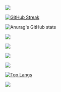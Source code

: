 ![](https://github-profile-summary-cards.vercel.app/api/cards/profile-details?username=OldM1lk&theme=solarized_dark)

[![GitHub Streak](https://streak-stats.demolab.com/?user=OldM1lk)](https://git.io/streak-stats)

![Anurag's GitHub stats](https://github-readme-stats.vercel.app/api?username=OldM1lk&show_icons=true&theme=radical)

![](https://github-profile-summary-cards.vercel.app/api/cards/most-commit-language?username=OldM1lk&theme=solarized_dark)

![](https://github-profile-summary-cards.vercel.app/api/cards/repos-per-language?username=OldM1lk&theme=solarized_dark)

![](https://github-profile-summary-cards.vercel.app/api/cards/stats?username=OldM1lk&theme=solarized_dark)

![](https://github-profile-summary-cards.vercel.app/api/cards/productive-time?username=OldM1lk&theme=solarized_dark)

[![Top Langs](https://github-readme-stats.vercel.app/api/top-langs/?username=OldM1lk&layout=compact)](https://github.com/anuraghazra/github-readme-stats)

![](https://komarev.com/ghpvc/?username=your-github-OldM1lk&color=green)
